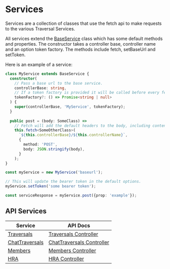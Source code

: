 # Services	

Services are a collection of classes that use the fetch api to make requests to the various Traversal Services. 
  
All services extend the [BaseService](BaseService.ts) class which has some default methods and properties. The constructor takes a controller base, controller name and an option token factory. The methods include fetch, setBaseUrl and setToken.

Here is an example of a service:

```ts
class MyService extends BaseService {
  constructor(
    // Pass a base url to the base service.
    controllerBase: string,
    // If a token factory is provided it will be called before every fetch and the bearer token will be updated.
    tokenFactory?: () => Promise<string | null>
  ) {
    super(controllerBase, 'MyService', tokenFactory);
  }
  
  public post = (body: SomeClass) =>
    // Fetch will add the default headers to the body, including content type and the bearer token.
    this.fetch<SomeOtherClass>(
      `${this.controllerBase}/${this.controllerName}`,
      {
        method: 'POST',
        body: JSON.stringify(body),
      }
    );
}

const myService = new MyService('baseurl');

// This will update the bearer token in the default options.
myService.setToken('some bearer token');

const serviceResponse = myService.post({prop: 'example'});
```

## API Services

|Service                               |API Docs                                                                                                                            |
|--------------------------------------|------------------------------------------------------------------------------------------------------------------------------------|
|[Traversals](Traversals)              |[Traversals Controller](https://prod-platform-traversal-engine.doctorlink.engineering/api-docs/v2/index.html#tag/Traversals)        |
|[ChatTraversals](ChatTraversals)      |[ChatTraversals Controller](https://prod-platform-traversal-engine.doctorlink.engineering/api-docs/v2/index.html#tag/ChatTraversals)|
|[Members](Members)                    |[Members Controller](https://prod-platform-traversal-engine.doctorlink.engineering/api-docs/v2/index.html#tag/Members)              |
|[HRA](HRA)                            |[HRA Controller](https://prod-platform-traversal-hra.doctorlink.engineering/api-docs/v1/index.html#tag/Report)                      |